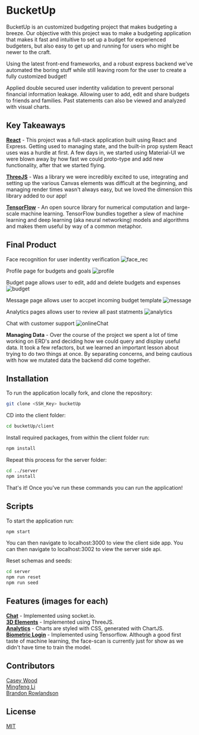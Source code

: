# BucketUp

BucketUp is an customized budgeting project that makes budgeting a breeze. Our objective with this project was to make a budgeting application that makes it fast and intuitive to set up a budget for experienced budgeters, but also easy to get up and running for users who might be newer to the craft. 

Using the latest front-end frameworks, and a robust express backend we've automated the boring stuff while still leaving room for the user to create a fully customized budget!

Applied double secured user indentity validation to prevent personal financial information leakage. Allowing user to add, edit and share budgets to friends and families. Past statements can also be viewed and analyzed with visual charts.

## Key Takeaways
**[React](https://reactjs.org/)** - This project was a full-stack application built using React and Express. Getting used to managing state, and the built-in prop system React uses was a hurdle at first. A few days in, we started using Material-UI we were blown away by how fast we could proto-type and add new functionality, after that we started flying.

**[ThreeJS](https://threejs.org/)** - Was a library we were incredibly excited to use, integrating and setting up the various Canvas elements was difficult at the beginning, and managing render times wasn't always easy, but we loved the dimension this library added to our app!

**[TensorFlow](https://www.tensorflow.org/js/models)** - An open source library for numerical computation and large-scale machine learning. TensorFlow bundles together a slew of machine learning and deep learning (aka neural networking) models and algorithms and makes them useful by way of a common metaphor.

## Final Product

Face recognition for user indentity verification
![face_rec](https://github.com/MingfengLi0122/Buckets/blob/master/client/public/image/faceRec.png)

Profile page for budgets and goals
![profile](https://github.com/MingfengLi0122/Buckets/blob/master/client/public/image/profile.png)

Budget page allows user to edit, add and delete budgets and expenses 
![budget](https://github.com/MingfengLi0122/Buckets/blob/master/client/public/image/budget.png)

Message page allows user to accpet incoming budget template
![message](https://github.com/MingfengLi0122/Buckets/blob/master/client/public/image/message.png)

Analytics pages allows user to review all past statments
![analytics](https://github.com/MingfengLi0122/Buckets/blob/master/client/public/image/analytics.png)

Chat with customer support
![onlineChat](https://github.com/MingfengLi0122/Buckets/blob/master/client/public/image/onlinechat.png)

**Managing Data** - Over the course of the project we spent a lot of time working on ERD's and deciding how we could query and display useful data. It took a few refactors, but we learned an important lesson about trying to do two things at once. By separating concerns, and being cautious with how we mutated data the backend did come together.

## Installation

To run the application locally fork, and clone the repository:

```bash
git clone <SSH_Key> bucketUp
```
CD into the client folder:
```bash
cd bucketUp/client
```
Install required packages, from within the client folder run:
```bash
npm install
```
Repeat this process for the server folder:
```bash
cd ../server
npm install
```

That's it! Once you've run these commands you can run the application!

## Scripts

To start the application run:
```bash
npm start
```

You can then navigate to localhost:3000 to view the client side app.
You can then navigate to localhost:3002 to view the server side api.

Reset schemas and seeds:
```bash
cd server
npm run reset
npm run seed
```

## Features (images for each)
**[Chat](https://socket.io/)** - Implemented using socket.io.  
**[3D Elements](https://threejs.org/)** - Implemented using ThreeJS.  
**[Analytics](https://www.chartjs.org/)** - Charts are styled with CSS, generated with ChartJS.  
**[Biometric Login](https://www.tensorflow.org/)** - Implemented using Tensorflow. Although a good first taste of machine learning, the face-scan is currently just for show as we didn't have time to train the model. 

## Contributors
[Casey Wood](http://github.com/CaseyQWood)   
[Mingfeng Li](http://github.com/MingfengLi0122)   
[Brandon Rowlandson](http://github.com/Barndon99)

## License
[MIT](https://choosealicense.com/licenses/mit/) 